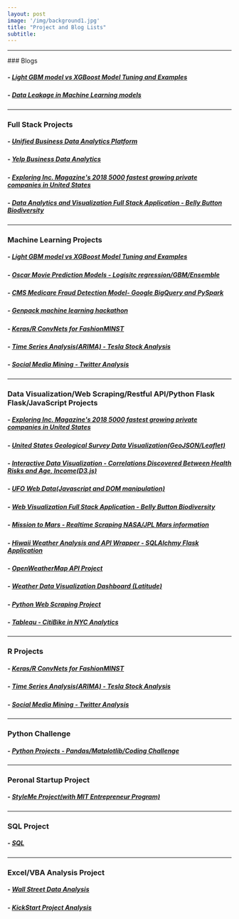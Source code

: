 ```yaml
---
layout: post
image: '/img/background1.jpg'
title: "Project and Blog Lists"
subtitle:
---
```


<hr>
### Blogs     

##### - [Light GBM model vs XGBoost Model Tuning and Examples](https://github.com/Pyligent/lightGBM_vs_XGBoost)

##### - [Data Leakage in Machine Learning models](https://github.com/Pyligent/Data-Leakage)


<hr>   

### Full Stack Projects

##### - [Unified Business Data Analytics Platform](https://github.com/Pyligent/Business-Analytics-Platform/edit/master/README.md)


##### - [Yelp Business Data Analytics](https://github.com/Pyligent/yelp_project)


##### - [Exploring Inc. Magazine's 2018 5000 fastest growing private companies in United States](https://github.com/Pyligent/Inc5000_Data_Viz_Project)


##### - [Data Analytics and Visualization Full Stack Application - Belly Button Biodiversity](https://github.com/Pyligent/belly_button_biodiversity)   

   <hr>   

### Machine Learning Projects   

##### - [Light GBM model vs XGBoost Model Tuning and Examples](https://github.com/Pyligent/lightGBM_vs_XGBoost)

##### - [Oscar Movie Prediction Models - Logisitc regression/GBM/Ensemble](https://github.com/Pyligent/2019_Oscar_Best_Picture_Prediction)    
   
##### - [CMS Medicare Fraud Detection Model- Google BigQuery and PySpark](https://github.com/Pyligent/CMS-Medicare-Data-FRAUD-Detection)

##### - [Genpack machine learning hackathon](https://github.com/Pyligent/Genpack_machine_learning_hackathon)

##### - [Keras/R ConvNets for FashionMINST](https://github.com/Pyligent/FashionMNIST)

##### - [Time Series Analysis(ARIMA) - Tesla Stock Analysis](https://github.com/Pyligent/Telsa-Stock-Analysis-R-)

##### - [Social Media Mining - Twitter Analysis](https://github.com/Pyligent/Social-Media-Mining)

<hr>   

###  Data Visualization/Web Scraping/Restful API/Python Flask Flask/JavaScript Projects   

##### - [Exploring Inc. Magazine's 2018 5000 fastest growing private companies in United States](https://github.com/Pyligent/Inc5000_Data_Viz_Project)

##### - [United States Geological Survey Data Visualization(GeoJSON/Leaflet)](https://pyligent.github.io/USGS_DataVisualization/)   

##### - [Interactive Data Visualization - Correlations Discovered Between Health Risks and Age, Income(D3.js)](https://pyligent.github.io/D3_DataViz/)   

##### - [UFO Web Data(Javascript and DOM manipulation)](https://pyligent.github.io/ufo_web_data/)   

##### - [Web Visualization Full Stack Application - Belly Button Biodiversity](https://github.com/Pyligent/belly_button_biodiversity)      

##### - [Mission to Mars - Realtime Scraping NASA/JPL Mars information](https://github.com/Pyligent/mars_scraper/blob/master/README.md)    

##### - [Hiwaii Weather Analysis and API Wrapper - SQLAlchmy Flask Application](https://github.com/Pyligent/SQLAlchemy_Flask)   

##### - [OpenWeatherMap API Project](https://github.com/Pyligent/Python_api/tree/master/Weather_API)   

##### - [Weather Data Visualization Dashboard (Latitude)](https://pyligent.github.io/weatherweb_dashboard/)

##### - [Python Web Scraping Project](https://pyligent.github.io/Car_ETL_PROJECT/)   

##### - [Tableau - CitiBike in NYC Analytics](https://public.tableau.com/profile/taojin5273#!/vizhome/CitiBikeMapsinNYC/Dashboard-UserType)


<hr>   

### R Projects 

##### - [Keras/R ConvNets for FashionMINST](https://github.com/Pyligent/FashionMNIST)

##### - [Time Series Analysis(ARIMA) - Tesla Stock Analysis](https://github.com/Pyligent/Telsa-Stock-Analysis-R-)

##### - [Social Media Mining - Twitter Analysis](https://github.com/Pyligent/Social-Media-Mining)

<hr>


### Python Challenge   

##### - [Python Projects - Pandas/Matplotlib/Coding Challenge](https://github.com/Pyligent/python-challenge)

<hr>   

### Peronal Startup Project

##### - [StyleMe Project(with MIT Entrepreneur Program)](https://github.com/Pyligent/fashionstyle_project)
 
<hr>   

### SQL Project   

##### - [SQL](https://github.com/Pyligent/SQL)

<hr>   

### Excel/VBA Analysis Project   

##### - [Wall Street Data Analysis](https://github.com/Pyligent/WallStreet-Multi-Year-Data-VBA-)

##### - [KickStart Project Analysis](https://github.com/Pyligent/Excel_Project)



